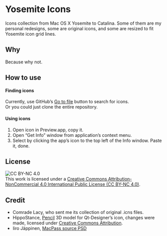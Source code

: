 # Yosemite Icons

Icons collection from Mac OS X Yosemite to Catalina. Some of them are my personal redesigns, some are original icons, and some are resized to fit Yosemite icon grid lines.

## Why

Because why not.

## How to use

#### Finding icons

Currently, use GitHub’s [Go to file](https://github.com/yeyebbc/yosemite_icons/find/master) button to search for icons.  
Or you could just clone the entire repository.

#### Using icons

1. Open icon in Preview.app, copy it.
2. Open “Get Info” window from application’s context menu.
3. Select by clicking the app’s icon to the top left of the Info window. Paste it, done.

## License

![CC BY-NC 4.0](https://i.creativecommons.org/l/by-nc/4.0/88x31.png)  
This work is licensed under a [Creative Commons Attribution-NonCommercial 4.0 International Public License (CC BY-NC 4.0)](https://creativecommons.org/licenses/by-nc/4.0/).

## Credit

- Comrade Lacy, who sent me its collection of original .icns files.
- HippoStance, [Pencil](https://skfb.ly/6SUAn) 3D model for Qt-Designer’s icon, changes were made, licensed under [Creative Commons Attribution](http://creativecommons.org/licenses/by/4.0/).
- Iiro Jäppinen, [MacPass source PSD](https://github.com/MacPass/MacPass/commit/1a095ce1d7c88ad9415f82795665f38599317676)
